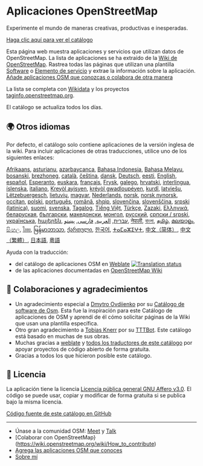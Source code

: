 # Aplicaciones OpenStreetMap

Experimente el mundo de maneras creativas, productivas e inesperadas.

[Haga clic aquí para ver el catálogo](https://osm-apps.zottelig.ch)

Esta página web muestra aplicaciones y servicios que utilizan datos de
OpenStreetMap. La lista de aplicaciones se ha extraído de la [Wiki de
OpenStreetMap](https://wiki.openstreetmap.org/). Rastrea todas las páginas que
utilizan una plantilla
[Software](https://wiki.openstreetmap.org/wiki/Template:Software) o [Elemento de
servicio](https://wiki.openstreetmap.org/wiki/Template:Service_item) y extrae la
información sobre la aplicación. [Añade aplicaciones OSM que conozcas o colabora
de otra manera](https://wiki.openstreetmap.org/wiki/OSM_Apps_Catalog)

La lista se completa con [Wikidata](https://www.wikidata.org/) y los proyectos
[taginfo.openstreetmap.org](https://taginfo.openstreetmap.org/projects).

El catálogo se actualiza todos los días.

## 🌍 Otros idiomas

Por defecto, el catálogo solo contiene aplicaciones de la versión inglesa de la
wiki. Para incluir aplicaciones de otras traducciones, utilice uno de los
siguientes enlaces:

[Afrikaans](/?lang=af), [asturianu](/?lang=ast), [azərbaycanca](/?lang=az),
[Bahasa Indonesia](/?lang=id), [Bahasa Melayu](/?lang=ms),
[bosanski](/?lang=bs), [brezhoneg](/?lang=br), [català](/?lang=ca),
[čeština](/?lang=cs), [dansk](/?lang=da), [Deutsch](/?lang=de),
[eesti](/?lang=et), [English](/?lang=en), [español](/?lang=es),
[Esperanto](/?lang=eo), [euskara](/?lang=eu), [français](/?lang=fr),
[Frysk](/?lang=fy), [galego](/?lang=gl), [hrvatski](/?lang=hr),
[interlingua](/?lang=ia), [íslenska](/?lang=is), [italiano](/?lang=it), [Kreyòl
ayisyen](/?lang=ht), [kréyòl gwadloupéyen](/?lang=gcf), [kurdî](/?lang=ku),
[latviešu](/?lang=lv), [Lëtzebuergesch](/?lang=lb), [lietuvių](/?lang=lt),
[magyar](/?lang=hu), [Nederlands](/?lang=nl), [norsk](/?lang=no), [norsk
nynorsk](/?lang=nn), [occitan](/?lang=oc), [polski](/?lang=pl),
[português](/?lang=pt), [română](/?lang=ro), [shqip](/?lang=sq),
[slovenčina](/?lang=sk), [slovenščina](/?lang=sl), [srpski
(latinica)](/?lang=sr-latn), [suomi](/?lang=fi), [svenska](/?lang=sv),
[Tagalog](/?lang=tl), [Tiếng Việt](/?lang=vi), [Türkçe](/?lang=tr),
[Zazaki](/?lang=diq), [Ελληνικά](/?lang=el), [беларуская](/?lang=be),
[български](/?lang=bg), [македонски](/?lang=mk), [монгол](/?lang=mn),
[русский](/?lang=ru), [српски / srpski](/?lang=sr), [українська](/?lang=uk),
[հայերեն](/?lang=hy), [עברית](/?lang=he), [العربية](/?lang=ar),
[فارسی](/?lang=fa), [پښتو](/?lang=ps), [नेपाली](/?lang=ne), [বাংলা](/?lang=bn),
[தமிழ்](/?lang=ta), [മലയാളം](/?lang=ml), [සිංහල](/?lang=si), [ไทย](/?lang=th),
[မြန်မာဘာသာ](/?lang=my), [ქართული](/?lang=ka), [한국어](/?lang=ko),
[ⵜⴰⵎⴰⵣⵉⵖⵜ](/?lang=tzm), [中文（简体）](/?lang=zh-hans), [中文（繁體）](/?lang=zh-hant),
[日本語](/?lang=ja), [粵語](/?lang=yue)

Ayuda con la traducción:

- del catálogo de aplicaciones OSM en
  [Weblate](https://hosted.weblate.org/projects/osm-apps-catalog/osm-apps-catalog)
  <a href="https://hosted.weblate.org/engage/osm-apps-catalog/">
  <img src="https://hosted.weblate.org/widgets/osm-apps-catalog/-/svg-badge.svg" alt="Translation status" /></a>
- de las aplicaciones documentadas en [OpenStreetMap
  Wiki](https://wiki.openstreetmap.org/wiki/Wiki_Translation)

## 🙏 Colaboraciones y agradecimientos

- Un agradecimiento especial a [Dmytro
  Ovdiienko](https://sourceforge.net/u/ujos/profile/) por su [Catálogo de
  software de Osm](https://wiki.openstreetmap.org/wiki/Osm_Software_Catalog).
  Esta fue la inspiración para este Catálogo de aplicaciones de OSM y aprendí de
  él cómo solicitar páginas de la Wiki que usan una plantilla específica.
- Otro gran agradecimiento a [Tobias
  Knerr](https://wiki.openstreetmap.org/wiki/User:Tordanik) por su
  [TTTBot](https://wiki.openstreetmap.org/wiki/User:TTTBot). Este catálogo está
  basado en muchas de sus obras.
- Muchas gracias a [weblate](https://weblate.org/) y [todos los traductores de
  este
  catálogo](https://hosted.weblate.org/user/?q=%20contributes:osm-apps-catalog)
  por apoyar proyectos de código abierto de forma gratuita.
- Gracias a todos los que hicieron posible este catálogo.

## 📜 Licencia

La aplicación tiene la licencia [Licencia pública general GNU Affero
v3.0](https://github.com/ToastHawaii/osm-apps-catalog/blob/master/LICENSE). El
código se puede usar, copiar y modificar de forma gratuita si se publica bajo la
misma licencia.

[Código fuente de este catálogo en
GitHub](https://github.com/ToastHawaii/osm-apps-catalog)

---

- Únase a la comunidad OSM: [Meet](https://usergroups.openstreetmap.de/) y
  [Talk](https://community.osm.be/)
- [Colaborar con
  OpenStreetMap}(https://wiki.openstreetmap.org/wiki/How_to_contribute)
- [Agrega las aplicaciones OSM que
  conoces](https://wiki.openstreetmap.org/wiki/OSM_Apps_Catalog)
- [Sobre mí](https://wiki.openstreetmap.org/wiki/User:ToastHawaii)
